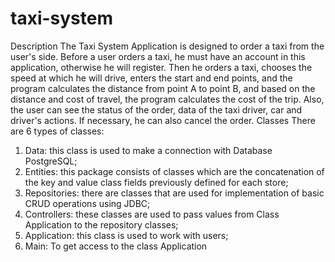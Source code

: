 # taxi-system
Description
The Taxi System Application is designed to order a taxi from the user's side. Before a user orders a taxi, he must have an account in this application, otherwise he will register. Then he orders a taxi, chooses the speed at which he will drive, enters the start and end points, and the program calculates the distance from point A to point B, and based on the distance and cost of travel, the program calculates the cost of the trip. Also, the user can see the status of the order, data of the taxi driver, car and driver's actions. If necessary, he can also cancel the order.
Classes
There are 6 types of classes:
1. Data: this class is used to make a connection with Database PostgreSQL;
2. Entities: this package consists of classes which are the concatenation of the key and value class fields previously defined for each store;
3. Repositories: there are classes that are used for implementation of basic CRUD operations using JDBC;
4. Controllers: these classes are used to pass values from Class Application to the repository classes;
5. Application: this class is used to work with users;
6. Main: To get access to the class Application
